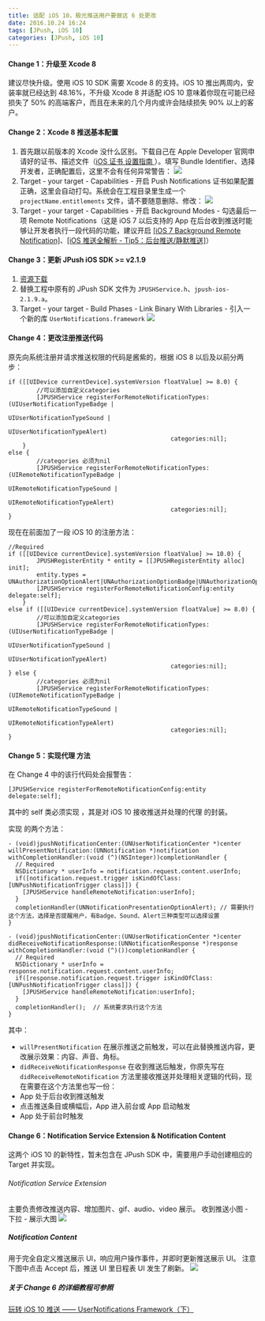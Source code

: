 ```yaml
---
title: 适配 iOS 10，极光推送用户要做这 6 处更改
date: 2016.10.24 16:24
tags: [JPush, iOS 10]
categories: [JPush, iOS 10]
---
```


#### Change 1：升级至 Xcode 8

建议尽快升级。使用 iOS 10 SDK 需要 Xcode 8 的支持。iOS 10 推出两周内，安装率就已经达到 48.16%，不升级 Xcode 8 并适配 iOS 10 意味着你现在可能已经损失了 50% 的高端客户，而且在未来的几个月内或许会陆续损失 90% 以上的客户。

#### Change 2：Xcode 8 推送基本配置

1. 首先跟以前版本的 Xcode 没什么区别。下载自己在 Apple Developer 官网申请好的证书、描述文件（[iOS 证书 设置指南
   ](https://docs.jiguang.cn/jpush/client/iOS/ios_cer_guide/)）。填写 Bundle Identifier、选择开发者，正确配置后，这里不会有任何异常警告：
   ![](http://upload-images.jianshu.io/upload_images/1944178-2aff9b4f15730d60.png?imageMogr2/auto-orient/strip%7CimageView2/2/w/1240)
2. Target - your target - Capabilities - 开启 Push Notifications
   证书如果配置正确，这里会自动打勾。系统会在工程目录里生成一个 `projectName.entitlements` 文件，请不要随意删除、修改：
   ![](http://upload-images.jianshu.io/upload_images/1944178-c8198caf6fbfaa61.png?imageMogr2/auto-orient/strip%7CimageView2/2/w/1240)
3. Target - your target - Capabilities - 开启 Background Modes - 勾选最后一项 Remote Notifications（这是 iOS 7 以后支持的 App 在后台收到推送时能够让开发者执行一段代码的功能，建议开启 [[iOS 7 Background Remote Notification]](https://docs.jiguang.cn/jpush/client/iOS/ios_new_fetures/#ios-7-background-remote-notification)、[[iOS 推送全解析 - Tip5：后台推送/静默推送]](http://www.jianshu.com/p/e9c313df746f)）

#### Change 3：更新 JPush iOS SDK >= v2.1.9
1. [资源下载](https://docs.jiguang.cn/jpush/resources/)
2. 替换工程中原有的 JPush SDK 文件为 `JPUSHService.h`、`jpush-ios-2.1.9.a`。
3. Target - your target - Build Phases - Link Binary With Libraries  - 引入一个新的库 `UserNotifications.framework`
   ![](http://upload-images.jianshu.io/upload_images/1944178-e8a849a19009b264.png?imageMogr2/auto-orient/strip%7CimageView2/2/w/1240)

#### Change 4：更改注册推送代码

原先向系统注册并请求推送权限的代码是酱紫的，根据 iOS 8 以后及以前分两步：
```objc
if ([[UIDevice currentDevice].systemVersion floatValue] >= 8.0) {
        //可以添加自定义categories
        [JPUSHService registerForRemoteNotificationTypes:(UIUserNotificationTypeBadge |
                                                          UIUserNotificationTypeSound |
                                                          UIUserNotificationTypeAlert)
                                              categories:nil];
    }
else {
        //categories 必须为nil
        [JPUSHService registerForRemoteNotificationTypes:(UIRemoteNotificationTypeBadge |
                                                          UIRemoteNotificationTypeSound |
                                                          UIRemoteNotificationTypeAlert)
                                              categories:nil];
}
```
现在在前面加了一段 iOS 10 的注册方法：
```objc
//Required
if ([[UIDevice currentDevice].systemVersion floatValue] >= 10.0) {
        JPUSHRegisterEntity * entity = [[JPUSHRegisterEntity alloc] init];
        entity.types = UNAuthorizationOptionAlert|UNAuthorizationOptionBadge|UNAuthorizationOptionSound;
        [JPUSHService registerForRemoteNotificationConfig:entity delegate:self];
    }
else if ([[UIDevice currentDevice].systemVersion floatValue] >= 8.0) {
        //可以添加自定义categories
        [JPUSHService registerForRemoteNotificationTypes:(UIUserNotificationTypeBadge |
                                                          UIUserNotificationTypeSound |
                                                          UIUserNotificationTypeAlert)
                                              categories:nil];
} else {
        //categories 必须为nil
        [JPUSHService registerForRemoteNotificationTypes:(UIRemoteNotificationTypeBadge |
                                                          UIRemoteNotificationTypeSound |
                                                          UIRemoteNotificationTypeAlert)
                                              categories:nil];
}
```

#### Change 5：实现代理 <JPUSHRegisterDelegate> 方法
在 Change 4 中的该行代码处会报警告：
```objc
[JPUSHService registerForRemoteNotificationConfig:entity delegate:self];
```
其中的 self 类必须实现 <JPUSHRegisterDelegate>，其是对 iOS 10 接收推送并处理的代理 <UNUserNotificationCenterDelegate> 的封装。

实现 <JPUSHRegisterDelegate> 的两个方法：
```objc
- (void)jpushNotificationCenter:(UNUserNotificationCenter *)center willPresentNotification:(UNNotification *)notification withCompletionHandler:(void (^)(NSInteger))completionHandler {
  // Required
  NSDictionary * userInfo = notification.request.content.userInfo;
  if([notification.request.trigger isKindOfClass:[UNPushNotificationTrigger class]]) {
    [JPUSHService handleRemoteNotification:userInfo];
  }
  completionHandler(UNNotificationPresentationOptionAlert); // 需要执行这个方法，选择是否提醒用户，有Badge、Sound、Alert三种类型可以选择设置
}

- (void)jpushNotificationCenter:(UNUserNotificationCenter *)center didReceiveNotificationResponse:(UNNotificationResponse *)response withCompletionHandler:(void (^)())completionHandler {
  // Required
  NSDictionary * userInfo = response.notification.request.content.userInfo;
  if([response.notification.request.trigger isKindOfClass:[UNPushNotificationTrigger class]]) {
    [JPUSHService handleRemoteNotification:userInfo];
  }
  completionHandler();  // 系统要求执行这个方法
}
```
其中：
- `willPresentNotification` 在展示推送之前触发，可以在此替换推送内容，更改展示效果：内容、声音、角标。
- `didReceiveNotificationResponse` 在收到推送后触发，你原先写在 `didReceiveRemoteNotification` 方法里接收推送并处理相关逻辑的代码，现在需要在这个方法里也写一份：
- App 处于后台收到推送触发
- 点击推送条目或横幅后，App 进入前台或 App 启动触发
- App 处于前台时触发

#### Change 6：Notification Service Extension & Notification Content

这两个 iOS 10 的新特性，暂未包含在 JPush SDK 中，需要用户手动创建相应的 Target 并实现。

###### Notification Service Extension
主要负责修改推送内容、增加图片、gif、audio、video 展示。
收到推送小图 - 下拉 - 展示大图
![](http://upload-images.jianshu.io/upload_images/1944178-4c1e7ae1c5744115.gif?imageMogr2/auto-orient/strip)

##### Notification Content
用于完全自定义推送展示 UI，响应用户操作事件，并即时更新推送展示 UI。
注意下图中点击 Accept 后，推送 UI 里日程表 UI 发生了刷新。
![](http://upload-images.jianshu.io/upload_images/1944178-afa4d3c4f46bb01c.gif?imageMogr2/auto-orient/strip)

##### 关于 Change 6 的详细教程可参照
[玩转 iOS 10 推送 —— UserNotifications Framework（下）](http://www.jianshu.com/p/25ca24215f75)
